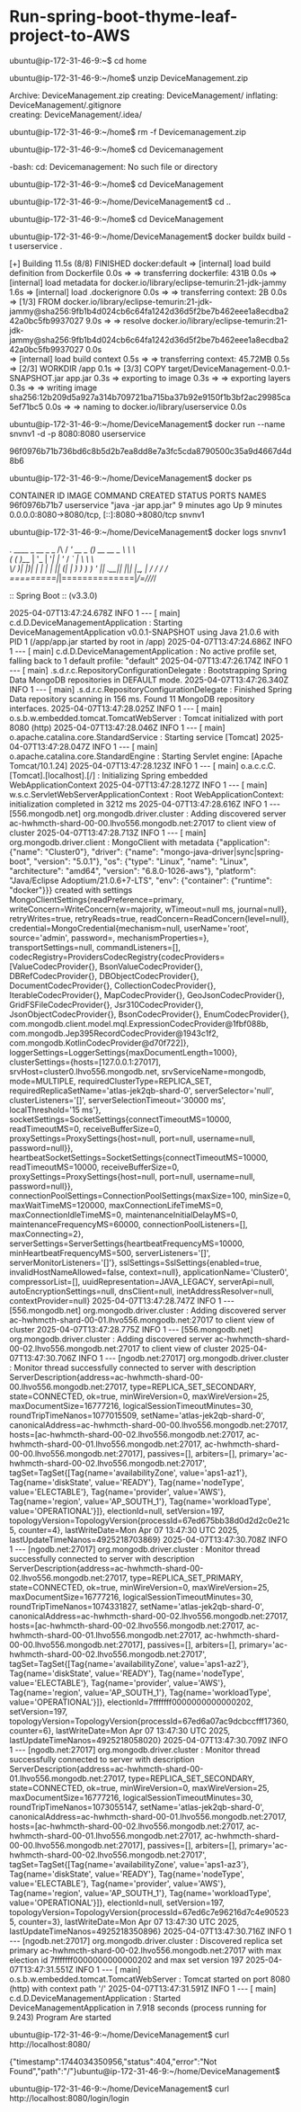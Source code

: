 # Run-spring-boot-thyme-leaf-project-to-AWS

ubuntu@ip-172-31-46-9:~$ cd home


ubuntu@ip-172-31-46-9:~/home$ unzip DeviceManagement.zip


Archive:  DeviceManagement.zip
   creating: DeviceManagement/
  inflating: DeviceManagement/.gitignore  
   creating: DeviceManagement/.idea/
  
ubuntu@ip-172-31-46-9:~/home$ rm -f Devicemanagement.zip

ubuntu@ip-172-31-46-9:~/home$ cd Devicemanagement

-bash: cd: Devicemanagement: No such file or directory

ubuntu@ip-172-31-46-9:~/home$ cd DeviceManagement

ubuntu@ip-172-31-46-9:~/home/DeviceManagement$ cd ..

ubuntu@ip-172-31-46-9:~/home$ cd DeviceManagement

ubuntu@ip-172-31-46-9:~/home/DeviceManagement$  docker buildx build -t userservice .

[+] Building 11.5s (8/8) FINISHED                                                                                                     docker:default
 => [internal] load build definition from Dockerfile                                                                                            0.0s
 => => transferring dockerfile: 431B                                                                                                            0.0s
 => [internal] load metadata for docker.io/library/eclipse-temurin:21-jdk-jammy                                                                 1.6s
 => [internal] load .dockerignore                                                                                                               0.0s
 => => transferring context: 2B                                                                                                                 0.0s
 => [1/3] FROM docker.io/library/eclipse-temurin:21-jdk-jammy@sha256:9fb1b4d024cb6c64fa1242d36d5f2be7b462eee1a8ecdba242a0bc5fb9937027           9.0s
 => => resolve docker.io/library/eclipse-temurin:21-jdk-jammy@sha256:9fb1b4d024cb6c64fa1242d36d5f2be7b462eee1a8ecdba242a0bc5fb9937027           0.0s                                     
 => [internal] load build context                                                                                                               0.5s
 => => transferring context: 45.72MB                                                                                                            0.5s
 => [2/3] WORKDIR /app                                                                                                                          0.1s
 => [3/3] COPY target/DeviceManagement-0.0.1-SNAPSHOT.jar app.jar                                                                               0.3s
 => exporting to image                                                                                                                          0.3s
 => => exporting layers                                                                                                                         0.3s
 => => writing image sha256:12b209d5a927a314b709721ba715ba37b92e9150f1b3bf2ac29985ca5ef71bc5                                                    0.0s
 => => naming to docker.io/library/userservice  0.0s

 
ubuntu@ip-172-31-46-9:~/home/DeviceManagement$ docker run --name snvnv1 -d -p 8080:8080 userservice

96f0976b71b736bd6c8b5d2b7ea8dd8e7a3fc5cda8790500c35a9d4667d4d8b6


ubuntu@ip-172-31-46-9:~/home/DeviceManagement$ docker ps

CONTAINER ID   IMAGE         COMMAND               CREATED         STATUS         PORTS                                         NAMES
96f0976b71b7   userservice   "java -jar app.jar"   9 minutes ago   Up 9 minutes   0.0.0.0:8080->8080/tcp, [::]:8080->8080/tcp   snvnv1


ubuntu@ip-172-31-46-9:~/home/DeviceManagement$ docker logs snvnv1

  .   ____          _            __ _ _
 /\\ / ___'_ __ _ _(_)_ __  __ _ \ \ \ \
( ( )\___ | '_ | '_| | '_ \/ _` | \ \ \ \
 \\/  ___)| |_)| | | | | || (_| |  ) ) ) )
  '  |____| .__|_| |_|_| |_\__, | / / / /
 =========|_|==============|___/=/_/_/_/

 :: Spring Boot ::                (v3.3.0)

2025-04-07T13:47:24.678Z  INFO 1 --- [           main] c.d.D.DeviceManagementApplication        : Starting DeviceManagementApplication v0.0.1-SNAPSHOT using Java 21.0.6 with PID 1 (/app/app.jar started by root in /app)
2025-04-07T13:47:24.686Z  INFO 1 --- [           main] c.d.D.DeviceManagementApplication        : No active profile set, falling back to 1 default profile: "default"
2025-04-07T13:47:26.174Z  INFO 1 --- [           main] .s.d.r.c.RepositoryConfigurationDelegate : Bootstrapping Spring Data MongoDB repositories in DEFAULT mode.
2025-04-07T13:47:26.340Z  INFO 1 --- [           main] .s.d.r.c.RepositoryConfigurationDelegate : Finished Spring Data repository scanning in 156 ms. Found 11 MongoDB repository interfaces.
2025-04-07T13:47:28.025Z  INFO 1 --- [           main] o.s.b.w.embedded.tomcat.TomcatWebServer  : Tomcat initialized with port 8080 (http)
2025-04-07T13:47:28.046Z  INFO 1 --- [           main] o.apache.catalina.core.StandardService   : Starting service [Tomcat]
2025-04-07T13:47:28.047Z  INFO 1 --- [           main] o.apache.catalina.core.StandardEngine    : Starting Servlet engine: [Apache Tomcat/10.1.24]
2025-04-07T13:47:28.123Z  INFO 1 --- [           main] o.a.c.c.C.[Tomcat].[localhost].[/]       : Initializing Spring embedded WebApplicationContext
2025-04-07T13:47:28.127Z  INFO 1 --- [           main] w.s.c.ServletWebServerApplicationContext : Root WebApplicationContext: initialization completed in 3212 ms
2025-04-07T13:47:28.616Z  INFO 1 --- [556.mongodb.net] org.mongodb.driver.cluster               : Adding discovered server ac-hwhmcth-shard-00-00.lhvo556.mongodb.net:27017 to client view of cluster
2025-04-07T13:47:28.713Z  INFO 1 --- [           main] org.mongodb.driver.client                : MongoClient with metadata {"application": {"name": "Cluster0"}, "driver": {"name": "mongo-java-driver|sync|spring-boot", "version": "5.0.1"}, "os": {"type": "Linux", "name": "Linux", "architecture": "amd64", "version": "6.8.0-1026-aws"}, "platform": "Java/Eclipse Adoptium/21.0.6+7-LTS", "env": {"container": {"runtime": "docker"}}} created with settings MongoClientSettings{readPreference=primary, writeConcern=WriteConcern{w=majority, wTimeout=null ms, journal=null}, retryWrites=true, retryReads=true, readConcern=ReadConcern{level=null}, credential=MongoCredential{mechanism=null, userName='root', source='admin', password=<hidden>, mechanismProperties=<hidden>}, transportSettings=null, commandListeners=[], codecRegistry=ProvidersCodecRegistry{codecProviders=[ValueCodecProvider{}, BsonValueCodecProvider{}, DBRefCodecProvider{}, DBObjectCodecProvider{}, DocumentCodecProvider{}, CollectionCodecProvider{}, IterableCodecProvider{}, MapCodecProvider{}, GeoJsonCodecProvider{}, GridFSFileCodecProvider{}, Jsr310CodecProvider{}, JsonObjectCodecProvider{}, BsonCodecProvider{}, EnumCodecProvider{}, com.mongodb.client.model.mql.ExpressionCodecProvider@1fbf088b, com.mongodb.Jep395RecordCodecProvider@1943c1f2, com.mongodb.KotlinCodecProvider@d70f722]}, loggerSettings=LoggerSettings{maxDocumentLength=1000}, clusterSettings={hosts=[127.0.0.1:27017], srvHost=cluster0.lhvo556.mongodb.net, srvServiceName=mongodb, mode=MULTIPLE, requiredClusterType=REPLICA_SET, requiredReplicaSetName='atlas-jek2qb-shard-0', serverSelector='null', clusterListeners='[]', serverSelectionTimeout='30000 ms', localThreshold='15 ms'}, socketSettings=SocketSettings{connectTimeoutMS=10000, readTimeoutMS=0, receiveBufferSize=0, proxySettings=ProxySettings{host=null, port=null, username=null, password=null}}, heartbeatSocketSettings=SocketSettings{connectTimeoutMS=10000, readTimeoutMS=10000, receiveBufferSize=0, proxySettings=ProxySettings{host=null, port=null, username=null, password=null}}, connectionPoolSettings=ConnectionPoolSettings{maxSize=100, minSize=0, maxWaitTimeMS=120000, maxConnectionLifeTimeMS=0, maxConnectionIdleTimeMS=0, maintenanceInitialDelayMS=0, maintenanceFrequencyMS=60000, connectionPoolListeners=[], maxConnecting=2}, serverSettings=ServerSettings{heartbeatFrequencyMS=10000, minHeartbeatFrequencyMS=500, serverListeners='[]', serverMonitorListeners='[]'}, sslSettings=SslSettings{enabled=true, invalidHostNameAllowed=false, context=null}, applicationName='Cluster0', compressorList=[], uuidRepresentation=JAVA_LEGACY, serverApi=null, autoEncryptionSettings=null, dnsClient=null, inetAddressResolver=null, contextProvider=null}
2025-04-07T13:47:28.747Z  INFO 1 --- [556.mongodb.net] org.mongodb.driver.cluster               : Adding discovered server ac-hwhmcth-shard-00-01.lhvo556.mongodb.net:27017 to client view of cluster
2025-04-07T13:47:28.775Z  INFO 1 --- [556.mongodb.net] org.mongodb.driver.cluster               : Adding discovered server ac-hwhmcth-shard-00-02.lhvo556.mongodb.net:27017 to client view of cluster
2025-04-07T13:47:30.706Z  INFO 1 --- [ngodb.net:27017] org.mongodb.driver.cluster               : Monitor thread successfully connected to server with description ServerDescription{address=ac-hwhmcth-shard-00-00.lhvo556.mongodb.net:27017, type=REPLICA_SET_SECONDARY, state=CONNECTED, ok=true, minWireVersion=0, maxWireVersion=25, maxDocumentSize=16777216, logicalSessionTimeoutMinutes=30, roundTripTimeNanos=1077015509, setName='atlas-jek2qb-shard-0', canonicalAddress=ac-hwhmcth-shard-00-00.lhvo556.mongodb.net:27017, hosts=[ac-hwhmcth-shard-00-02.lhvo556.mongodb.net:27017, ac-hwhmcth-shard-00-01.lhvo556.mongodb.net:27017, ac-hwhmcth-shard-00-00.lhvo556.mongodb.net:27017], passives=[], arbiters=[], primary='ac-hwhmcth-shard-00-02.lhvo556.mongodb.net:27017', tagSet=TagSet{[Tag{name='availabilityZone', value='aps1-az1'}, Tag{name='diskState', value='READY'}, Tag{name='nodeType', value='ELECTABLE'}, Tag{name='provider', value='AWS'}, Tag{name='region', value='AP_SOUTH_1'}, Tag{name='workloadType', value='OPERATIONAL'}]}, electionId=null, setVersion=197, topologyVersion=TopologyVersion{processId=67ed675bb38d0d2d2c0e21c5, counter=4}, lastWriteDate=Mon Apr 07 13:47:30 UTC 2025, lastUpdateTimeNanos=4925218703869}
2025-04-07T13:47:30.708Z  INFO 1 --- [ngodb.net:27017] org.mongodb.driver.cluster               : Monitor thread successfully connected to server with description ServerDescription{address=ac-hwhmcth-shard-00-02.lhvo556.mongodb.net:27017, type=REPLICA_SET_PRIMARY, state=CONNECTED, ok=true, minWireVersion=0, maxWireVersion=25, maxDocumentSize=16777216, logicalSessionTimeoutMinutes=30, roundTripTimeNanos=1074331827, setName='atlas-jek2qb-shard-0', canonicalAddress=ac-hwhmcth-shard-00-02.lhvo556.mongodb.net:27017, hosts=[ac-hwhmcth-shard-00-02.lhvo556.mongodb.net:27017, ac-hwhmcth-shard-00-01.lhvo556.mongodb.net:27017, ac-hwhmcth-shard-00-00.lhvo556.mongodb.net:27017], passives=[], arbiters=[], primary='ac-hwhmcth-shard-00-02.lhvo556.mongodb.net:27017', tagSet=TagSet{[Tag{name='availabilityZone', value='aps1-az2'}, Tag{name='diskState', value='READY'}, Tag{name='nodeType', value='ELECTABLE'}, Tag{name='provider', value='AWS'}, Tag{name='region', value='AP_SOUTH_1'}, Tag{name='workloadType', value='OPERATIONAL'}]}, electionId=7fffffff0000000000000202, setVersion=197, topologyVersion=TopologyVersion{processId=67ed6a07ac9dcbccfff17360, counter=6}, lastWriteDate=Mon Apr 07 13:47:30 UTC 2025, lastUpdateTimeNanos=4925218058020}
2025-04-07T13:47:30.709Z  INFO 1 --- [ngodb.net:27017] org.mongodb.driver.cluster               : Monitor thread successfully connected to server with description ServerDescription{address=ac-hwhmcth-shard-00-01.lhvo556.mongodb.net:27017, type=REPLICA_SET_SECONDARY, state=CONNECTED, ok=true, minWireVersion=0, maxWireVersion=25, maxDocumentSize=16777216, logicalSessionTimeoutMinutes=30, roundTripTimeNanos=1073055147, setName='atlas-jek2qb-shard-0', canonicalAddress=ac-hwhmcth-shard-00-01.lhvo556.mongodb.net:27017, hosts=[ac-hwhmcth-shard-00-02.lhvo556.mongodb.net:27017, ac-hwhmcth-shard-00-01.lhvo556.mongodb.net:27017, ac-hwhmcth-shard-00-00.lhvo556.mongodb.net:27017], passives=[], arbiters=[], primary='ac-hwhmcth-shard-00-02.lhvo556.mongodb.net:27017', tagSet=TagSet{[Tag{name='availabilityZone', value='aps1-az3'}, Tag{name='diskState', value='READY'}, Tag{name='nodeType', value='ELECTABLE'}, Tag{name='provider', value='AWS'}, Tag{name='region', value='AP_SOUTH_1'}, Tag{name='workloadType', value='OPERATIONAL'}]}, electionId=null, setVersion=197, topologyVersion=TopologyVersion{processId=67ed6c7e96216d7c4e905235, counter=3}, lastWriteDate=Mon Apr 07 13:47:30 UTC 2025, lastUpdateTimeNanos=4925218350896}
2025-04-07T13:47:30.716Z  INFO 1 --- [ngodb.net:27017] org.mongodb.driver.cluster               : Discovered replica set primary ac-hwhmcth-shard-00-02.lhvo556.mongodb.net:27017 with max election id 7fffffff0000000000000202 and max set version 197
2025-04-07T13:47:31.551Z  INFO 1 --- [           main] o.s.b.w.embedded.tomcat.TomcatWebServer  : Tomcat started on port 8080 (http) with context path '/'
2025-04-07T13:47:31.591Z  INFO 1 --- [           main] c.d.D.DeviceManagementApplication        : Started DeviceManagementApplication in 7.918 seconds (process running for 9.243)
Program Are started


ubuntu@ip-172-31-46-9:~/home/DeviceManagement$ curl http://localhost:8080/


{"timestamp":1744034350956,"status":404,"error":"Not Found","path":"/"}ubuntu@ip-172-31-46-9:~/home/DeviceManagement$ 


ubuntu@ip-172-31-46-9:~/home/DeviceManagement$ curl http://localhost:8080/login/login 


<!DOCTYPE html>
<html lang="en">
<head>
    <meta charset="UTF-8">
    <meta name="viewport" content="width=device-width, initial-scale=1.0">
    <title>Login Form</title>
    <link rel="stylesheet" href="https://maxcdn.bootstrapcdn.com/bootstrap/4.5.2/css/bootstrap.min.css">
    <style>
        body {

            background-size: cover;
            background-position: center;
            background-repeat: no-repeat;
            height: 100vh; /* Ensure body covers full viewport height */
        }
        .login-form {
            margin-top: 150px;
            box-shadow: 0 2px 10px rgba(0,0,0,0.1);
            border-radius: 10px;
            overflow: hidden;
            animation: slide-up 0.5s ease;
        }
        @keyframes slide-up {
            from {
                opacity: 0;
                transform: translateY(50px);
            }
            to {
                opacity: 1;
                transform: translateY(0);
            }
        }
    </style>
</head>
<body>
<div class="container">
    <div class="row justify-content-center">
        <div class="col-md-6">
            <div class="login-form bg-white p-4">
                <h2 class="text-center mb-4">Login</h2>
                <form action="/login/home" method="post">
                    <div class="form-group">
                        <label for="username">Username</label>
                        <input type="text" class="form-control" id="username" name="username" required>
                    </div>
                    <div class="form-group">
                        <label for="password">Password</label>
                        <input type="password" class="form-control" id="password" name="password" required>
                    </div>
                    <button type="submit" class="btn btn-primary btn-block">Login</button>
                </form>
            </div>
        </div>
    </div>
</div>

<script src="https://code.jquery.com/jquery-3.5.1.slim.min.js"></script>
<script src="https://cdn.jsdelivr.net/npm/@popperjs/core@2.5.4/dist/umd/popper.min.js"></script>
<script src="https://maxcdn.bootstrapcdn.com/bootstrap/4.5.2/js/bootstrap.min.js"></script>
</body>
</html>

Great! Here's how to figure out **which security group** is currently applied to your EC2 instance, and **where to add the port 8080 rule**:

---

### ✅ Step 1: Check which security group your EC2 is using

1. Go to the **EC2 Dashboard** in AWS Console.
2. Click on your **running EC2 instance**.
3. Scroll down to the **“Security”** section.
4. Look at the **Security Groups** — note the name (e.g. `launch-wizard-1` or `default`).

---

### ✅ Step 2: Add Inbound Rule for Port 8080

Now that you know which one is attached:

1. Click on that **Security Group name** (it’s a link).
2. Go to the **Inbound rules** tab.
3. Click **Edit inbound rules** → **Add rule**:
   - **Type**: Custom TCP
   - **Port range**: `8080`
   - **Source**: `0.0.0.0/0` *(for public access)* or just your IP for restricted access.
4. Click **Save rules**.

---

### ✅ Step 3: Try opening

Now visit:
```
http://16.171.0.77:8080/login/login
```

---

Let me know if you're unsure which one to edit or if the page still doesn't load after this. I can walk you through with screenshots-style steps too.
